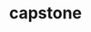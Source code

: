 ---
title: "capstone"
layout: cache
categories: [package, develop]
meta: {"versions": ["5.0.1"], "compilers": ["apple-clang@=15.0.0"], "oss": ["ventura"], "platforms": ["darwin"], "targets": ["aarch64"], "stacks": ["developer-tools-darwin", "root"], "num_specs": 2, "num_specs_by_stack": {"root": 2, "developer-tools-darwin": 2}}
spec_details: [{"hash": "vh3in5i2hpm4fldfqtcz455nsh7ai2mw", "compiler": "apple-clang@=15.0.0", "versions": ["5.0.1"], "os": "ventura", "platform": "darwin", "target": "aarch64", "variants": ["build_system=cmake", "build_type=Release", "generator=make", "~ipo"], "stacks": ["root", "developer-tools-darwin"], "size": "-", "tarball": "https://binaries.spack.io/develop/build_cache/darwin-ventura-aarch64/apple-clang-15.0.0/capstone-5.0.1/darwin-ventura-aarch64-apple-clang-15.0.0-capstone-5.0.1-vh3in5i2hpm4fldfqtcz455nsh7ai2mw.spack"}, {"hash": "3wddyq3lkjfkiybfs3ot6btcs2e2qveb", "compiler": "apple-clang@=15.0.0", "versions": ["5.0.1"], "os": "ventura", "platform": "darwin", "target": "aarch64", "variants": ["build_system=cmake", "build_type=Release", "generator=make", "~ipo"], "stacks": ["root", "developer-tools-darwin"], "size": "-", "tarball": "https://binaries.spack.io/develop/build_cache/darwin-ventura-aarch64/apple-clang-15.0.0/capstone-5.0.1/darwin-ventura-aarch64-apple-clang-15.0.0-capstone-5.0.1-3wddyq3lkjfkiybfs3ot6btcs2e2qveb.spack"}]
---